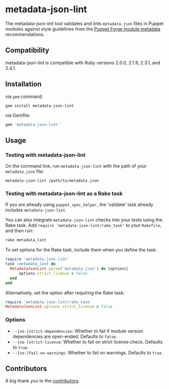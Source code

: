 # metadata-json-lint

The metadata-json-lint tool validates and lints `metadata.json` files in Puppet modules against style guidelines from the [Puppet Forge module metadata](https://docs.puppet.com/puppet/latest/modules_publishing.html#write-a-metadatajson-file) recommendations.

## Compatibility

metadata-json-lint is compatible with Ruby versions 2.0.0, 2.1.9, 2.3.1, and 2.4.1.

## Installation

via `gem` command:
``` shell
gem install metadata-json-lint
```

via Gemfile:
``` ruby
gem 'metadata-json-lint'
```

## Usage

### Testing with metadata-json-lint

On the command line, run `metadata-json-lint` with the path of your `metadata.json` file:

```shell
metadata-json-lint /path/to/metadata.json
```

### Testing with metadata-json-lint as a Rake task

If you are already using `puppet_spec_helper`, the 'validate' task already includes `metadata-json-lint`.

You can also integrate `metadata-json-lint` checks into your tests using the Rake task. Add `require 'metadata-json-lint/rake_task'` to your `Rakefile`, and then run:

```ruby
rake metadata_lint
```

To set options for the Rake task, include them when you define the task:

```ruby
require 'metadata-json-lint'
task :metadata_lint do
  MetadataJsonLint.parse('metadata.json') do |options|
      options.strict_license = false
  end
end
```

Alternatively, set the option after requiring the Rake task:

```ruby
require 'metadata-json-lint/rake_task'
MetadataJsonLint.options.strict_license = false
```

### Options

* `--[no-]strict-dependencies`: Whether to fail if module version dependencies are open-ended. Defaults to `false`.
* `--[no-]strict-license`: Whether to fail on strict license check. Defaults to `true`.
* `--[no-]fail-on-warnings`: Whether to fail on warnings. Defaults to `true`.

## Contributors

A big thank you to the [contributors](https://github.com/voxpupuli/metadata-json-lint/graphs/contributors).
